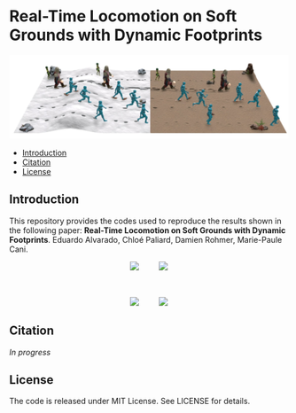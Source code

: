 # Real-Time Locomotion on Soft Grounds with Dynamic Footprints

![teaser](Docs/Images/teaser.jpg)

- [Introduction](#Introduction)
- [Citation](#Citation)
- [License](#License)


<a name="Introduction"></a>
## Introduction

This repository provides the codes used to reproduce the results shown in the following paper: **Real-Time Locomotion on Soft Grounds with Dynamic Footprints**. Eduardo Alvarado, Chloé Paliard, Damien Rohmer, Marie-Paule Cani.

<p align="center">
  <img src="Docs/Gifs/knight-sand-walking.gif" width="40%">
&nbsp; &nbsp; &nbsp; &nbsp;
  <img src="Docs/Gifs/knight-sand-running.gif" width="40%">
</p>

<br />

<p align="center">
  <img src="Docs/Gifs/fairy-snow-walking.gif" width="40%">
&nbsp; &nbsp; &nbsp; &nbsp;
  <img src="Docs/Gifs/fairy-snow-running.gif" width="40%">
</p>

<a name="Citation"></a>

## Citation

*In progress*

<a name="License"></a>

## License

The code is released under MIT License. See LICENSE for details.